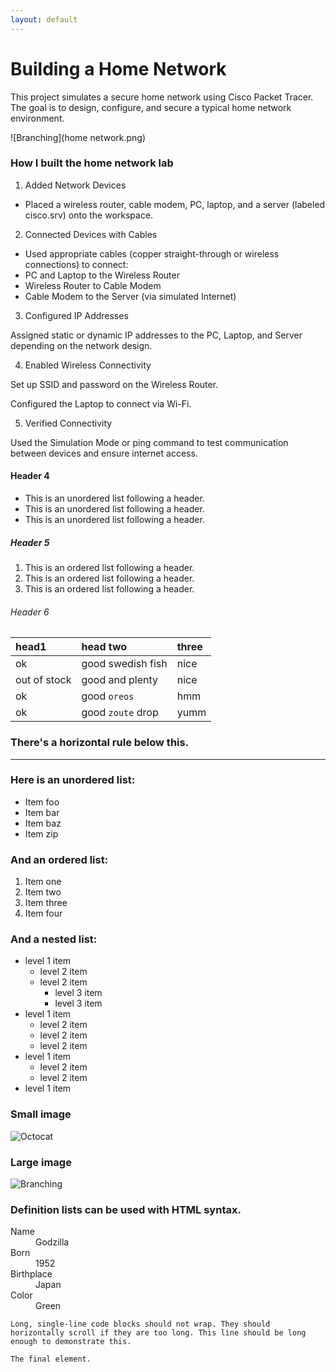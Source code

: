 ```yaml
---
layout: default
---
```

# Building a Home Network
This project simulates a secure home network using Cisco Packet Tracer. The goal is to design, configure, and secure a typical home network environment.

![Branching](home network.png)






### How I built the home network lab

1. Added Network Devices
<ul>
 <li>Placed a wireless router, cable modem, PC, laptop, and a server (labeled cisco.srv) onto the workspace.</li>
</ul>

2. Connected Devices with Cables
<ul>
 <li>Used appropriate cables (copper straight-through or wireless connections) to connect:</li>

<li> PC and Laptop to the Wireless Router</li>

<li> Wireless Router to Cable Modem</li>

 <li>Cable Modem to the Server (via simulated Internet)</li>
 </ul>

3. Configured IP Addresses

 Assigned static or dynamic IP addresses to the PC, Laptop, and Server depending on the network design.

4. Enabled Wireless Connectivity

 Set up SSID and password on the Wireless Router.

 Configured the Laptop to connect via Wi-Fi.

5. Verified Connectivity

Used the Simulation Mode or ping command to test communication between devices and ensure internet access.





#### Header 4

*   This is an unordered list following a header.
*   This is an unordered list following a header.
*   This is an unordered list following a header.

##### Header 5

1.  This is an ordered list following a header.
2.  This is an ordered list following a header.
3.  This is an ordered list following a header.

###### Header 6

| head1        | head two          | three |
|:-------------|:------------------|:------|
| ok           | good swedish fish | nice  |
| out of stock | good and plenty   | nice  |
| ok           | good `oreos`      | hmm   |
| ok           | good `zoute` drop | yumm  |

### There's a horizontal rule below this.

* * *

### Here is an unordered list:

*   Item foo
*   Item bar
*   Item baz
*   Item zip

### And an ordered list:

1.  Item one
1.  Item two
1.  Item three
1.  Item four

### And a nested list:

- level 1 item
  - level 2 item
  - level 2 item
    - level 3 item
    - level 3 item
- level 1 item
  - level 2 item
  - level 2 item
  - level 2 item
- level 1 item
  - level 2 item
  - level 2 item
- level 1 item

### Small image

![Octocat](https://github.githubassets.com/images/icons/emoji/octocat.png)

### Large image

![Branching](https://guides.github.com/activities/hello-world/branching.png)


### Definition lists can be used with HTML syntax.

<dl>
<dt>Name</dt>
<dd>Godzilla</dd>
<dt>Born</dt>
<dd>1952</dd>
<dt>Birthplace</dt>
<dd>Japan</dd>
<dt>Color</dt>
<dd>Green</dd>
</dl>

```
Long, single-line code blocks should not wrap. They should horizontally scroll if they are too long. This line should be long enough to demonstrate this.
```

```
The final element.
```
